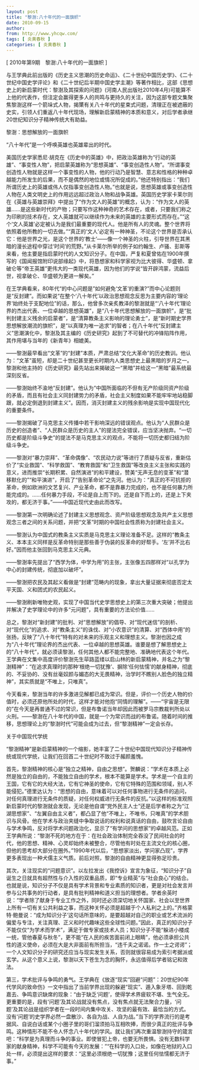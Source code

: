 ```yaml
---
layout: post
title: "黎澍:八十年代的一面旗帜"
date: 2010-09-15
author: 
from: http://www.yhcqw.com/
tags: [ 炎黄春秋 ]
categories: [ 炎黄春秋 ]
---
```



[ 2010年第9期　黎澍:八十年代的一面旗帜 ]


与王学典此前出版的《历史主义思潮的历史命运》、《二十世纪中国历史学》、《二十世纪中国史学评论》和《二十世纪后半期中国史学主潮》等著作相比，这部《思想史上的新启蒙时代：黎澍及其探索的问题》(河南人民出版社2010年4月)可能算不上他的代表作，但注定会赢得更多人的共鸣与更持久的关注，因为这部专题文集聚焦黎澍这样一个箭垛式人物，揭橥有关八十年代的星束式问题，清理正在被遮蔽的史实，引领人们重返八十年代现场，理解新启蒙精神的本质和意义，对后学者承继20世纪知识分子精神传统大有助益。

黎澍：思想解放的一面旗帜

“八十年代”是一个呼唤英雄也英雄辈出的时代。


美国历史学家悉尼·胡克在《历史中的英雄》中，把政治英雄称为“行动的英雄”、“事变性人物”，把启蒙英雄称为“思想英雄”、“事变创造性人物”。“所谓事变创造性人物就是这样一个事变性的人物，他的行动乃是智慧、意志和性格的种种卓越能力所发生的后果，而不是偶然的地位或情况所促成的。”他还特别指出：“我们所谓历史上的英雄或伟人仅指事变创造性人物。”也就是说，思想英雄或事变创造性人物在人类文明史上的作用远远超过政治人物和战争英雄。英国历史学家卡莱尔则在《英雄与英雄崇拜》中提出了“作为文人的英雄”的概念，认为：“作为文人的英雄……是这些新时代的产物；只要写作这种神奇的艺术存在，或者，只要我们称之为印刷的技术存在，文人英雄就可以继续作为未来的英雄的主要形式而存在。”“这个‘文人英雄’必定被认为是我们最重要的现代人。他是所有人的灵魂。整个世界将依照着他所教的一切去做。”“真正的‘文人’必定有一种神圣，不论这个世界是否承认它：他是世界之光，是这个世界的‘教士’——像一个神圣的火柱，引导世界在其黑暗的漫长途程中穿过‘时间’的荒野。”从卡莱尔所举的例子如约翰生、卢骚、彭斯等来看，他主要是指启蒙时代的人文知识分子。在中国，严复和夏曾佑在1900年撰写的《国闻报馆附印说部缘起》中，将恳想家和科学家视为比大彼得、华盛顿、拿破仑等“帝王英雄”更伟大的一类现代英雄，因为他们的学说“皆开辟鸿蒙，流益后世，视拿破仑、华盛顿为更进一解矣。”


在王学典看来，80年代“的中心问题是”如何避免‘文革’的重演?”而中心论题则是“反封建”。而如果说“在整个‘八十年代’以政治思想观念反思为主要内容的‘理论界’始终处于支配地位”的话，那么，他曾多次亲炙教泽的黎澍就是“‘八十年代’理论界的杰出代表、一位卓越的思想英雄”，是“八十年代思想解放的一面旗帜”，是“批判封建主义残余的启蒙者”，是“清算教条主义影响的理论勇士”，是“新时期史学界思想解放潮流的旗帜”，是“以真理为唯一追求”的智者；在八十年代“反封建主义”思潮演化中，黎澍及其主编的《历史研究》起到了不可替代的冲锋陷阵作用，其作用堪与当年的《新青年》相媲美。


——黎澍最早看出“文革”的“封建”本质，严肃总结“文化大革命”的历史教训。他认为：“文革”虽短，却是二十世纪甚至更长时期内人类思想史上最黑暗的岁月之一。黎澍和他主持的《历史研究》最先站出来揭破这一“黑暗”并给这一“黑暗”最系统最深刻反省。


——黎澍始终不渝地“反封建”。他认为“中国所面临的不但有无产阶级同资产阶级的矛盾，而且有社会主义同封建势力的矛盾，社会主义制度如果不能牢牢地站稳脚跟，就必定倒退到封建主义”。因而，消灭封建主义的残余影响是实现中国现代化的重要条件。


——黎澍揭破了马克思主义传播中若干影响深远的错误观点。他认为“人民群众是历史的创造者”、“人民群众是历史的主人”的提法完全错误，应当坚决抛弃。“一切历史都是阶级斗争史”的提法不是马克思主义的观点，不能将一切历史都归结为阶级斗争史。


——黎澍对“暴力崇拜”、“革命偶像”、“农民动力说”等进行了质疑与反省，重新估价了“实业救国”、“科学救国”、“教育救国”和“卫生救国”等改良主义主张和实践的意义，进而推崇“长期积累、自然演进”的和平建设，赞美“无声无息的变革”和“潜移默化的”“和平演进”，开启了“告别革命论”之先河。他认为：“真正的不可抗拒的革命，例如欧洲的文艺复兴、产业革命，都不是靠暴力完成的，也不是任何暴力所能完成的。……任何暴力手段，不论是自上而下的。还是自下而上的，还是上下夹攻的，都无济于事。”——中国近现代史由此而改写。

——黎澍第一次明确论述了封建主义思想观念、资产阶级思想观念及共产主义思想观念三者之间的关系问题，并把“文革”时期的中国社会性质称为封建社会主义。


——黎澍认为中国式的教条主义实质是马克思主义理论准备不足。这样的“教条主义、本本主义同样是反革命特别是那些善于伪装的反革命的好帮手。‘左’并不比右好。”因而他主张回到马克思主义元典。

——黎澍率先提出了“西学为体，中学为用”的主张，主张像五四那样对“以孔学为中心的封建传统，彻底加以破坏”。

——黎澍把农民及其起义看做是“封建”范畴内的现象，拿出大量证据来彻底否定太平天国、义和团式的农民起义。

——黎澍刷新唯物史观，实现了中国当代史学思想史上的第三次重大突破；他提出并解决了史学理论中的许多“元问题”，具有重要的方法论价值……


总之，黎澍对“新封建”的批判、对“思想解放”的倡导、对“现代迷信”的剖析、对“现代化”的追求、对“教条主义”的诛伐、对“小农意识”的清算、对“西体中用”的张扬，反映了“八十年代”特有的对未来的乐观主义和理想主义。黎澍也因之成为“八十年代”理论界的杰出代表、一位卓越的思想英雄。谁要是想了解思想史上的“八十年代”，就必须读黎澍，任何其他人都不能完整地、准确地代表这个年代。王学典在文集中高度评价黎澍先生荜路蓝缕以启山林的新启蒙精神，并名之为“黎澍精神”：“在追求真理时的那种‘根绝一切犹豫’、摒除‘任何怯懦’的献身精神，彻底的、不妥协的、没有丝毫奴颜与媚态的大无畏精神，治学时不瞧别人脸色的独立精神”，其实质就是“不唯上，只唯真”。


今天看来，黎澍当年的许多激进见解都已成为常识。但是，评价一个历史人物的价值时，必须还原他所处的时代，这样才能对他抱“同情的理解”。——“宇宙是无限的”在今天是再普通不过的常识，但是布鲁诺当年却因此而被罗马宗教裁判所处以火刑。——黎澍在八十年代的中国，就是一个为常识而战的布鲁诺。随着时间的推移，思想理论上的“黎澍时代”可能会成为过去，但“黎澍精神”一定会长存。

关于中国现代学统

“黎澍精神”是新启蒙精神的一个缩影，她丰富了二十世纪中国现代知识分子精神传统或现代学统，让我们在回首二十世纪时不致过于赧颜羞愧。


首先，黎澍精神的核心是“独立之精神，自由之思想”。贺麟说：“学术在本质上必然是独立的自由的，不能独立自由的学术，根本不能算是学术。学术是一个自主的王国，它有它的大经大法，它有它神圣的使命，它有它特殊的范围和领域，别人不能侵犯。”德里达认为：“思想的自由，意味着可以对任何事物进行无条件的追问，对任何真理进行无条件的质疑，对任何权威进行无条件的反抗。”以这样的标准观照新启蒙时代的黎澍就会发现，无论是他自谓“党外民主人士”还是后学者称之为“江湖思想家”、“左翼自由主义者”，都凸显了他“不唯上，不唯书，只唯真”的学术胆识与风骨。他在学术与政治夹缝中争取说话的权利和说真话的自由，鼓吹言论自由与学术争鸣，反对将学术问题政治化，显示了“有学问的思想家”的卓越风范。正如王学典所说：“黎澍不死的地方在于：在社会政治体制完全吞没了民间社会的时代，他的思想、精神、心灵却始终未被整合，尽管他有时处在主流文化的核心圈，但他的思考却大部分在圈外。”1990年代以后，“思想家淡出，学问家凸现”，学界更多表现出一种犬儒主义气质。前后对照，黎澍的自由精神更显得弥足珍贵。


其次，关注现实的“问题意识”。以左拉发出《我控诉》宣言为象征，“知识分子”自诞生之日就具有超然性与介入性的双重品质，即“专业精英”与“社会良心”的结合。也就是说，知识分子不仅是具有学术背景和专业素质的知识者，更是对社会发言并参与公共事务的行动者，是具有批判精神和道义担当的理想者。学者余英时说：“学者除了献身于专业工作之外，同时还必须深切地关怀国家、社会以至世界上所有一切有关公共利益之事，而这种关怀必须是超越于个人私利之上的。”齐格蒙特·鲍曼说：“成为知识分子’这句话所意味的，是要超越对自己的职业或艺术流派的偏爱与专注，关注真理、正义和时代趣味这些全球性问题。”因此，真正的知识分子不能仅仅“为学术而学术”，满足于做专家或技术人员；知识分子不能“躲进小楼成一统，管他春夏与秋冬”，更不能“在人民的疾苦面前闭上眼睛”，他必须承担公共性的道义使命，必须在大是大非面前有所担当，“违千夫之诺诺。作一士之谔谔”；一个人文知识分子的研究还应当与现实发生关系，否则就很容易成为索引考据派或玄学。从这个意义上说，黎澍以天下苍生为念的胸怀，永远值得后学者铭记和效法。


第三，学术批评与争鸣的勇气。王学典在《放逐“现实”回避“问题”：20世纪90年代学风的致命伤》一文中指出了当前学界出现的躲避“现实”、遁入象牙塔、回到乾嘉去、争鸣意识缺席的现象：“由于缺乏‘问题’，使得学术界疲软不堪、生气全无。更重要的是，段有‘问题’及其论战就没有焦点，没有焦点就无法聚合力量，‘问题’及其论战是组织学者在一段时间内集中攻关、攻坚的最有效、最恰当的方式。没有‘问题’的史学界必然一盘散沙、各自为战、人自为战。”当下的学界流行的是考据风、自说白话或某个小圈子里的哥们溜须拍马互相吹捧，而很少真正的批评与争鸣。这种情形不能不令人怀念八十年代的学风。就让我们再次重温黎澍持守的箴言吧：“科学是为真理而斗争的事业。即使冒犯上帝，也要无所畏惧。没有无数科学家的献身精神，科学不可能有今天的发展：”“在科学的入口处，如像在地狱的入口处一样，必须提出这样的要求：“这里必须根绝一切犹豫；这里任何怯懦都无济于事。”


